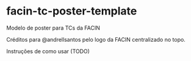# facin-tc-poster-template
Modelo de poster para TCs da FACIN

Créditos para @andrellsantos pelo logo da FACIN centralizado no topo.

Instruções de como usar (TODO)
